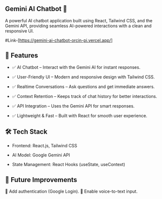 ## Gemini AI Chatbot 🚀
A powerful AI chatbot application built using React, Tailwind CSS, and the Gemini API, providing seamless AI-powered interactions with a clean and responsive UI.

#Link-[https://gemini-ai-chatbot-orcin-pi.vercel.app/]

## 📌 Features
- ✅ AI Chatbot – Interact with the Gemini AI for instant responses.

- ✅ User-Friendly UI – Modern and responsive design with Tailwind CSS.

- ✅ Realtime Conversations – Ask questions and get immediate answers.

- ✅ Context Retention – Keeps track of chat history for better interactions.

- ✅ API Integration – Uses the Gemini API for smart responses.

- ✅ Lightweight & Fast – Built with React for smooth user experience.

## 🛠️ Tech Stack
- Frontend: React.js, Tailwind CSS
  
- AI Model: Google Gemini API
  
- State Management: React Hooks (useState, useContext)


 ## 📢 Future Improvements
🔹 Add authentication (Google Login).
🔹 Enable voice-to-text input.
